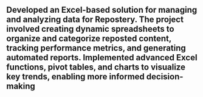 ## Developed an Excel-based solution for managing and analyzing data for Repostery. The project involved creating dynamic spreadsheets to organize and categorize reposted content, tracking performance metrics, and generating automated reports. Implemented advanced Excel functions, pivot tables, and charts to visualize key trends, enabling more informed decision-making

